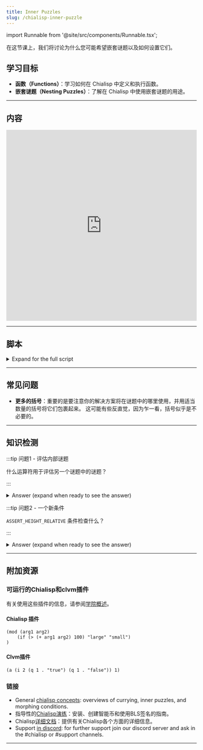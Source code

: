 ```yaml
---
title: Inner Puzzles
slug: /chialisp-inner-puzzle
---
```


import Runnable from '@site/src/components/Runnable.tsx';

在这节课上，我们将讨论为什么您可能希望嵌套谜题以及如何设置它们。

## 学习目标

- **函数（Functions）**：学习如何在 Chialisp 中定义和执行函数。
- **嵌套谜题（Nesting Puzzles）**：了解在 Chialisp 中使用嵌套谜题的用途。

---

## 内容

<div class="videoWrapper">
<iframe width="100%" height="504" src="https://www.youtube.com/embed/GAw1yMmkO3g" frameborder="0" allowfullscreen="allowfullscreen"></iframe>
</div>

---

## 脚本

<details>

<summary> Expand for the full script </summary>

00:00\
所有的谜题都会产生一个条件输出，告诉区块链在其中包装的硬币该做什么。 内部谜题可以看作是硬币中的硬币，结果是一个传递给外部谜题并由其执行的条件。

00:20\
这种功能的一个特定用途是，如果你想使用一个通用的内部谜题，并将其包装在一个验证签名的外部谜题中。 外部谜题可以看作是一种模板，你可以将任何通用的内部谜题传递进去，它将由外部谜题保护。 让我们创建这个外部谜题模板。

00:40\
我们要定义一个模块，对于我们的参数，我们将有一个稍后传入的 `PUBLIC_KEY`，一个我们也将传入的 `INNER_PUZZLE`，然后是 `inner_solution`。 我们还将包含 `condition_codes.clib` 和 `sha256tree.clib` 库文件。 然后，我们将定义一个新的函数。

01:00\
我们将其命名为 `calculate_output`，在参数中我们将有我们的 `PUBLIC_KEY`，`inner_solution`，以及我们将执行的 `conditions`。 在一个组合语句中，我们将使用之前视频中使用的标准签名验证。 (`(defun calculate_output (PUBLIC_KEY inner_solution conditions) (c (list AGG_SIG_MET PUBLIC_KEY (sha256tree inner_solution)) conditions))`)

01:20\
对于我们要验证的消息，我们将验证 `inner_solution`，然后返回 `conditions`。 现在我们已经定义了我们的新函数，我们将使用 `calculate_output` 调用它，提供 `PUBLIC_KEY` 和 `inner_solution`，然后我们将对我们的 `INNER_PUZZLE` 使用 `apply` 运算符或 `a`，提供 `inner_solution`。 (`calculate_output PUBLIC_KEY inner_solution (a INNER_PUZZLE inner_solution)`)

01:40\
`apply` 运算符是执行一些代码的方式。 因此，`INNER_PUZZLE` 将使用 `inner_solution` 执行。 因此，这个谜题将首先使用 `(a INNER_PUZZLE inner_solution))` 方法评估内部谜题，并将其结果用作我们的 `calculate_output` 函数的条件。

02:00\
这个函数需要 `inner_solution` 的签名才能通过。 现在让我们编写内部谜题。 对于这个谜题，我们将使用一个称为 `ASSERT_HEIGHT_RELATIVE` 的条件，它指定了基于自硬币创建以来经过的块数的硬币何时可以被花费。 我们将定义一个模块，在我们的参数中，我们将传入 `REQUIRED_BLOCKS`。 这是一个必须经过的块数，硬币才能被花费。

02:20\
然后，我们将有我们的 `conditions`。 我们再次包含 `condition_codes.clib` 库文件，然后我们将定义一个语句，该语句使用我们传入的 `REQUIRED_BLOCKS` 上的 `ASSERT_HEIGHT_RELATIVE` 条件，然后我们将返回 `conditions`。

02:40\
好了，现在我们有了内部谜题和外部谜题。 让我们传入所需的值。 首先，我们使用 `chia keys show` 获取我们的公钥，然后我们将块值传入内部谜题，使用 `cdv clsp curry inner-puzzle.clsp -a` 并指定我们想要经过的块数。

03:00\
在这种情况下，我们将使用 `20`。 现在我们可以将此结果与我们的公钥一起传入外部谜题，使用 `cdv clsp curry outer-puzzle.clsp -a`，输入我们的公钥，`-a`，然后在引号中粘贴编译后的内部谜题。

03:20\
现在我们有了最终的编译谜题，我们可以继续创建一个硬币，使用我们在上一个视频中介绍的流程。 一旦硬币被创建，我们就可以为这个硬币创建解决方案。 首先我们获取我们的钱包地址并进行 `decode`。 我们将在我们想要的解决方案中使用这个地址。 同样，我们将使用代码 `51` 表示的 `CREATE_COIN` 条件。

03:40\
注意，我将解决方案嵌套在了4组括号中。 这是因为外部谜题参数列表被包裹在括号中，内部解决方案也是如此。 在内部谜题中，我们有另一组括号用于条件列表，并且每个条件也被包裹在其中。

04:00\
了解谜题的结构非常重要，以确保您提供的解决方案结构正确。 现在我们将编码的解决方案添加到我们的花费包中，其中已经包含了来自硬币创建的硬币信息和谜题展示。 接下来，我们将使用我们在上一个视频中概述的方法获取我们的签名。 我们将解决方案进行哈希处理，然后将其与硬币 ID 和起源挑战进行连接。

04:20\
现在我们可以使用 `chia keys sign` 对结果消息进行签名，并将签名复制到我们的花费包中，确保附加 `0x` 以表示它是一个值。 现在运行 `cdv rpc pushtx spendbundle.json`。

04:40\
如果块数尚未经过，它将显示为挂起状态。 如果成功，我们可以再次查找硬币记录，并查看已花费的块索引比确认的块索引晚了 20 个块。 在这个视频中，我们学习了内部谜题的工作原理以及它们与外部谜题的交互。 非常感谢观看，下次再见。

</details>

---

## 常见问题

- **更多的括号**：重要的是要注意你的解决方案将在谜题中的哪里使用，并用适当数量的括号将它们包裹起来。 这可能有些反直觉，因为乍一看，括号似乎是不必要的。

---

## 知识检测

:::tip 问题1 - 评估内部谜题

什么运算符用于评估另一个谜题中的谜题？

:::

<details>

<summary> Answer (expand when ready to see the answer)  </summary>

`apply`运算符。 (`a`)

```chialisp
(a INNER_PUZZLE inner_solution)
```

</details>

:::tip 问题2 - 一个新条件

`ASSERT_HEIGHT_RELATIVE` 条件检查什么？

:::

<details>

<summary> Answer (expand when ready to see the answer)  </summary>

`ASSERT_HEIGHT_RELATIVE` 检查自货币创建以来经过了多少个区块。 它允许在预定义数量的区块经过后解决谜题。

</details>

---

## 附加资源

### 可运行的Chialisp和clvm插件

有关使用这些插件的信息，请参阅[学院概述](/academy-overview#可运行的chialisp和clvm插件)。

#### Chialisp 插件

<Runnable flavor='chialisp' input='(10 99)'>

```chialisp
(mod (arg1 arg2)
    (if (> (+ arg1 arg2) 100) "large" "small")
)
```

</Runnable>

#### Clvm插件

<Runnable flavor='clvm' input='(1)'>

```chialisp
(a (i 2 (q 1 . "true") (q 1 . "false")) 1)
```

</Runnable>

### 链接

- General [chialisp concepts](https://chialisp.com/chialisp-concepts/): overviews of currying, inner puzzles, and morphing conditions.
- 指导性的[Chialisp演练](https://docs.chia.net/guides/)：安装、创建智能币和使用BLS签名的指南。
- Chialisp[详细文档](https://chialisp.com/)：提供有关Chialisp各个方面的详细信息。
- Support [in discord](https://discord.gg/chia): for further support join our discord server and ask in the #chialisp or #support channels.

---
